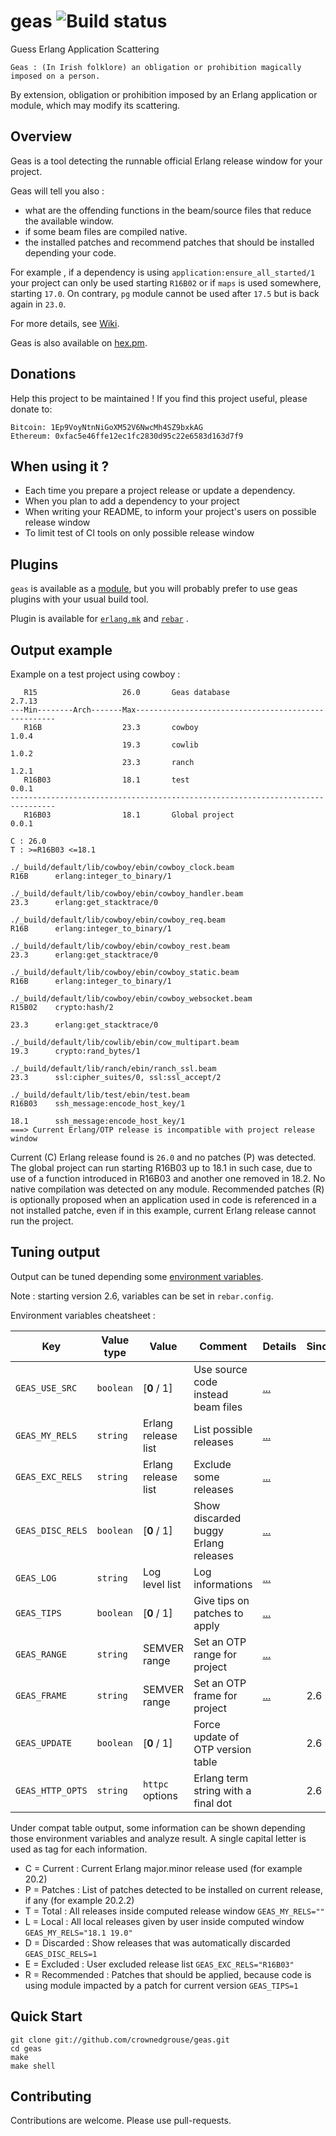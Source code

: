 # geas ![Build status](https://github.com/crownedgrouse/geas/actions/workflows/erlang.yml/badge.svg) #

Guess Erlang Application Scattering

``Geas : (In Irish folklore) an obligation or prohibition magically imposed on a person.``

By extension, obligation or prohibition imposed by an Erlang application or module, which may modify its scattering.

## Overview ##

Geas is a tool detecting the runnable official Erlang release window for your project.

Geas will tell you also :

   - what are the offending functions in the beam/source files that reduce the available window.
   - if some beam files are compiled native.
   - the installed patches and recommend patches that should be installed depending your code.

For example , if a dependency is using ``application:ensure_all_started/1`` your project can only be used starting ``R16B02`` or if ``maps`` is used somewhere, starting ``17.0``. On contrary, ``pg`` module cannot be used after ``17.5`` but is back again in ``23.0``.

For more details, see [Wiki](https://github.com/crownedgrouse/geas/wiki).

Geas is also available on [hex.pm](https://hex.pm/packages/geas).

## Donations ##

Help this project to be maintained ! If you find this project useful, please donate to:

    Bitcoin: 1Ep9VoyNtnNiGoXM52V6NwcMh4SZ9bxkAG
    Ethereum: 0xfac5e46ffe12ec1fc2830d95c22e6583d163d7f9 

## When using it ? ##

- Each time you prepare a project release or update a dependency.
- When you plan to add a dependency to your project
- When writing your README, to inform your project's users on possible release window
- To limit test of CI tools on only possible release window

## Plugins ##

``geas`` is available as a [module](https://github.com/crownedgrouse/geas/wiki/Module-API), but you will probably prefer to use geas plugins with your usual build tool.

Plugin is available for [`erlang.mk`](https://github.com/crownedgrouse/geas/wiki/Erlang.mk-plugin) and [`rebar`](https://github.com/crownedgrouse/geas/wiki/Rebar-plugins) .

## Output example ##

Example on a test project using cowboy :

```
   R15                   26.0       Geas database                      2.7.13
---Min--------Arch-------Max----------------------------------------------------
   R16B                  23.3       cowboy                              1.0.4
                         19.3       cowlib                              1.0.2
                         23.3       ranch                               1.2.1
   R16B03                18.1       test                                0.0.1
--------------------------------------------------------------------------------
   R16B03                18.1       Global project                      0.0.1

C : 26.0
T : >=R16B03 <=18.1

./_build/default/lib/cowboy/ebin/cowboy_clock.beam
R16B      erlang:integer_to_binary/1

./_build/default/lib/cowboy/ebin/cowboy_handler.beam
23.3      erlang:get_stacktrace/0

./_build/default/lib/cowboy/ebin/cowboy_req.beam
R16B      erlang:integer_to_binary/1

./_build/default/lib/cowboy/ebin/cowboy_rest.beam
23.3      erlang:get_stacktrace/0

./_build/default/lib/cowboy/ebin/cowboy_static.beam
R16B      erlang:integer_to_binary/1

./_build/default/lib/cowboy/ebin/cowboy_websocket.beam
R15B02    crypto:hash/2

23.3      erlang:get_stacktrace/0

./_build/default/lib/cowlib/ebin/cow_multipart.beam
19.3      crypto:rand_bytes/1

./_build/default/lib/ranch/ebin/ranch_ssl.beam
23.3      ssl:cipher_suites/0, ssl:ssl_accept/2

./_build/default/lib/test/ebin/test.beam
R16B03    ssh_message:encode_host_key/1

18.1      ssh_message:encode_host_key/1
===> Current Erlang/OTP release is incompatible with project release window

```

Current (C) Erlang release found is `26.0` and no patches (P) was detected.
The global project can run starting R16B03 up to 18.1 in such case, due to use of a function introduced in R16B03 and another one removed in 18.2.
No native compilation was detected on any module.
Recommended patches (R) is optionally proposed when an application used in code is referenced in a not installed patche, even if in this example, current Erlang release cannot run the project.

## Tuning output ##

Output can be tuned depending some [environment variables](https://github.com/crownedgrouse/geas/wiki/Tuning-output).

Note : starting version 2.6, variables can be set in `rebar.config`. 

Environment variables cheatsheet :

**Key**          | **Value type** | **Value**             | **Comment**                           | **Details** | **Since** |
-----------------|----------------|-----------------------|---------------------------------------|-------------|--------|
`GEAS_USE_SRC`   | `boolean`      | [**0** / 1]           | Use source code instead beam files    | [...](https://github.com/crownedgrouse/geas/wiki/Tuning-output#using-source-code) | |
`GEAS_MY_RELS`   | `string`       | Erlang release list   | List possible releases                | [...](https://github.com/crownedgrouse/geas/wiki/Tuning-output#listing-possible-releases) | |
`GEAS_EXC_RELS`  | `string`       | Erlang release list   | Exclude some releases                 | [...](https://github.com/crownedgrouse/geas/wiki/Tuning-output#exclude-some-releases) | |
`GEAS_DISC_RELS` | `boolean`      | [**0** / 1]           | Show discarded buggy Erlang releases  | [...](https://github.com/crownedgrouse/geas/wiki/Tuning-output#discard-some-releases) | |
`GEAS_LOG`       | `string`       | Log level list        | Log informations                      | [...](https://github.com/crownedgrouse/geas/wiki/Tuning-output#log-informations) | |
`GEAS_TIPS`      | `boolean`      | [**0** / 1]           | Give tips on patches to apply         | [...](https://github.com/crownedgrouse/geas/wiki/Tuning-output#tips) | |
`GEAS_RANGE`     | `string`       | SEMVER range          | Set an OTP range for project          | [...](https://github.com/crownedgrouse/geas/wiki/SEMVER-range-and-frame) | |
`GEAS_FRAME`     | `string`       | SEMVER range          | Set an OTP frame for project          | [...](https://github.com/crownedgrouse/geas/wiki/SEMVER-range-and-frame) | 2.6 |
`GEAS_UPDATE`    | `boolean`      | [**0** / 1]           | Force update of OTP version table     |            | 2.6 |
`GEAS_HTTP_OPTS` | `string`       | `httpc` options       | Erlang term string with a final dot   |            | 2.6 |


Under compat table output, some information can be shown depending those environment variables and analyze result.
A single capital letter is used as tag for each information.

   - C = Current : Current Erlang major.minor release used (for example 20.2)
   - P = Patches : List of patches detected to be installed on current release, if any (for example 20.2.2)
   - T = Total   : All releases inside computed release window
      `GEAS_MY_RELS=""`
   - L = Local   : All local releases given by user inside computed window
      `GEAS_MY_RELS="18.1 19.0"`
   - D = Discarded  : Show releases that was automatically discarded
      `GEAS_DISC_RELS=1`
   - E = Excluded  : User excluded release list
      `GEAS_EXC_RELS="R16B03"`
   - R = Recommended : Patches that should be applied, because code is using module impacted by a patch for current version
         `GEAS_TIPS=1`

## Quick Start ##

```
git clone git://github.com/crownedgrouse/geas.git
cd geas
make
make shell
```

## Contributing ##

Contributions are welcome. Please use pull-requests.

